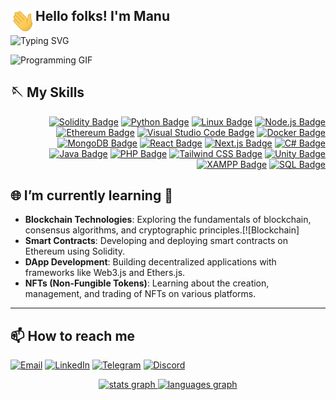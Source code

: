 <!--<p align="center"> 
  <img align="center" src="https://komarev.com/ghpvc/?username=Manufg07&color=blue&style=flat-square" alt="hashirshoaeb profile views" />
</p> -->
<h2><img alt="Night Coding" src="assets/wave.gif" width='40' align="left"/>Hello folks! I'm Manu</h2>

![Typing SVG](https://readme-typing-svg.herokuapp.com?font=Courier+New&color=%23FFFFFF&size=20&lines=Blockchain+Enthusiast;Full+Stack+Developer;Always+learning+new+things!)

<!-- ![Developer Animation](https://media.giphy.com/media/qgQUggAC3Pfv687qPC/giphy.gif) -->
![Programming GIF](https://media.tenor.com/azZCJ2YpsGgAAAAi/programming.gif)


## 🪡 My Skills


<div align="right">
  
[![Solidity Badge](https://img.shields.io/badge/Solidity-363636?logo=solidity&logoColor=fff&style=for-the-badge)](https://soliditylang.org/)
[![Python Badge](https://img.shields.io/badge/Python-3776AB?logo=python&logoColor=fff&style=for-the-badge)](https://www.python.org/)
[![Linux Badge](https://img.shields.io/badge/Linux-FCC624?logo=linux&logoColor=000&style=for-the-badge)](https://www.linux.org/)
[![Node.js Badge](https://img.shields.io/badge/Node.js-393?logo=nodedotjs&logoColor=fff&style=for-the-badge)](https://nodejs.org/)
[![Ethereum Badge](https://img.shields.io/badge/Ethereum-3C3C3D?logo=ethereum&logoColor=fff&style=for-the-badge)](https://ethereum.org/)
[![Visual Studio Code Badge](https://img.shields.io/badge/Visual%20Studio%20Code-007ACC?logo=visualstudiocode&logoColor=fff&style=for-the-badge)](https://code.visualstudio.com/)
[![Docker Badge](https://img.shields.io/badge/Docker-2496ED?logo=docker&logoColor=fff&style=for-the-badge)](https://www.docker.com/)
[![MongoDB Badge](https://img.shields.io/badge/MongoDB-47A248?logo=mongodb&logoColor=fff&style=for-the-badge)](https://www.mongodb.com/)
[![React Badge](https://img.shields.io/badge/React-61DAFB?logo=react&logoColor=000&style=for-the-badge)](https://react.dev/)
[![Next.js Badge](https://img.shields.io/badge/Next.js-000?logo=nextdotjs&logoColor=fff&style=for-the-badge)](https://nextjs.org/)
[![C# Badge](https://img.shields.io/badge/C%23-239120?logo=csharp&logoColor=fff&style=for-the-badge)](https://learn.microsoft.com/en-us/dotnet/csharp/)
[![Java Badge](https://img.shields.io/badge/Java-007396?logo=java&logoColor=fff&style=for-the-badge)](https://www.java.com/)
[![PHP Badge](https://img.shields.io/badge/PHP-777BB4?logo=php&logoColor=fff&style=for-the-badge)](https://www.php.net/)
[![Tailwind CSS Badge](https://img.shields.io/badge/TailwindCSS-06B6D4?logo=tailwindcss&logoColor=fff&style=for-the-badge)](https://tailwindcss.com/)
[![Unity Badge](https://img.shields.io/badge/Unity-000000?logo=unity&logoColor=fff&style=for-the-badge)](https://unity.com/)
[![XAMPP Badge](https://img.shields.io/badge/XAMPP-FB7A24?logo=xampp&logoColor=fff&style=for-the-badge)](https://www.apachefriends.org/index.html)
[![SQL Badge](https://img.shields.io/badge/SQL-4479A1?logo=postgresql&logoColor=fff&style=for-the-badge)](https://www.postgresql.org/)

</div>




<!--- **Blockchain Technologies:** Ethereum, -->

<!--## 🔭 I’m currently working on
- Contributing to blockchain projects -->

##  🌐  I’m currently learning 🚀

- **Blockchain Technologies**: Exploring the fundamentals of blockchain, consensus algorithms, and cryptographic principles.[![Blockchain]
- **Smart Contracts**: Developing and deploying smart contracts on Ethereum using Solidity.
- **DApp Development**: Building decentralized applications with frameworks like Web3.js and Ethers.js.
- **NFTs (Non-Fungible Tokens)**: Learning about the creation, management, and trading of NFTs on various platforms.
---






<!-- ## 👯 I’m looking to collaborate on
- Blockchain-based projects
- Open-source initiatives -->

<!-- ## 🤔 I’m looking for help with
- Understanding zero-knowledge proofs
- Optimizing smart contract gas usage -->

<!--## 💬 Ask me about
- Blockchain technology
- Web3 development-->

## 📫 How to reach me

[![Email](https://img.shields.io/badge/Email-D14836?style=for-the-badge&logo=gmail&logoColor=white)](mailto:manunarayananfg@gmail.com)
[![LinkedIn](https://img.shields.io/badge/LinkedIn-blue?style=for-the-badge&logo=linkedin)](https://www.linkedin.com/in/manu-narayanan07/)
[![Telegram](https://img.shields.io/badge/Telegram-0088cc?style=for-the-badge&logo=telegram)](https://t.me/@manufg007)
[![Discord](https://img.shields.io/badge/Discord-7289da?style=for-the-badge&logo=discord)](https://discordapp.com/users/Manu007)

<div align="center">
 <a href="#">
   <img src="https://github-readme-stats.vercel.app/api?username=manufg07&hide_title=false&hide_rank=false&show_icons=true&include_all_commits=true&count_private=true&disable_animations=false&theme=dracula&locale=en&hide_border=false" height="150" alt="stats graph"  />
   </a>
  <a href="#">
  <img src="https://github-readme-stats.vercel.app/api/top-langs?username=manufg07&locale=en&hide_title=false&layout=compact&card_width=320&langs_count=5&theme=dracula&hide_border=false" height="150" alt="languages graph"  />
     </a>
</div>


